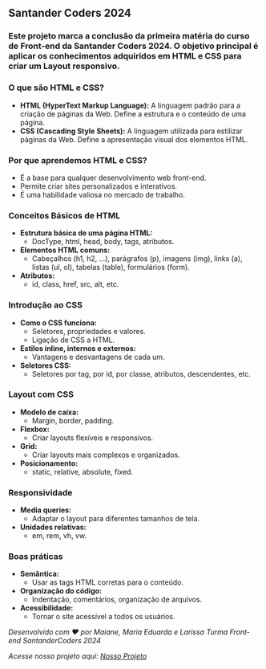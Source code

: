 ## **Santander Coders 2024**
### **Este projeto marca a conclusão da primeira matéria do curso de Front-end da Santander Coders 2024. O objetivo principal é aplicar os conhecimentos adquiridos em HTML e CSS para criar um Layout responsivo.**


### **O que são HTML e CSS?**

* **HTML (HyperText Markup Language):** A linguagem padrão para a criação de páginas da Web. Define a estrutura e o conteúdo de uma página.
* **CSS (Cascading Style Sheets):** A linguagem utilizada para estilizar páginas da Web. Define a apresentação visual dos elementos HTML.

### **Por que aprendemos HTML e CSS?**
* É a base para qualquer desenvolvimento web front-end.
* Permite criar sites personalizados e interativos.
* É uma habilidade valiosa no mercado de trabalho.

### **Conceitos Básicos de HTML**
* **Estrutura básica de uma página HTML:**
  * DocType, html, head, body, tags, atributos.
* **Elementos HTML comuns:**
  * Cabeçalhos (h1, h2, ...), parágrafos (p), imagens (img), links (a), listas (ul, ol), tabelas (table), formulários (form).
* **Atributos:**
  * id, class, href, src, alt, etc.

### **Introdução ao CSS**
* **Como o CSS funciona:**
  * Seletores, propriedades e valores.
  * Ligação de CSS a HTML.
* **Estilos inline, internos e externos:**
  * Vantagens e desvantagens de cada um.
* **Seletores CSS:**
  * Seletores por tag, por id, por classe, atributos, descendentes, etc.

### **Layout com CSS**
* **Modelo de caixa:**
  * Margin, border, padding.
* **Flexbox:**
  * Criar layouts flexíveis e responsivos.
* **Grid:**
  * Criar layouts mais complexos e organizados.
* **Posicionamento:**
  * static, relative, absolute, fixed.

### **Responsividade**
* **Media queries:**
  * Adaptar o layout para diferentes tamanhos de tela.
* **Unidades relativas:**
  * em, rem, vh, vw.

### **Boas práticas**
* **Semântica:**
  * Usar as tags HTML corretas para o conteúdo.
* **Organização do código:**
  * Indentação, comentários, organização de arquivos.
* **Acessibilidade:**
  * Tornar o site acessível a todos os usuários.
 

*Desenvolvido com ❤️ por Maiane, Maria Eduarda e Larissa*
*Turma Front-end SantanderCoders 2024*

*Acesse nosso projeto aqui: [Nosso Projeto](https://santander-coders-2024.vercel.app/)*
